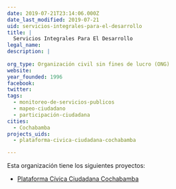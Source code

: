 ```yaml
---
date: 2019-07-21T23:14:06.000Z
date_last_modified: 2019-07-21
uid: servicios-integrales-para-el-desarrollo
title: |
  Servicios Integrales Para El Desarrollo
legal_name: 
description: |
  
org_type: Organización civil sin fines de lucro (ONG)
website: 
year_founded: 1996
facebook: 
twitter: 
tags:
  - monitoreo-de-servicios-publicos
  - mapeo-ciudadano
  - participación-ciudadana
cities: 
  - Cochabamba
projects_uids:
  - plataforma-civica-ciudadana-cochabamba

---
```


Esta organización tiene los siguientes proyectos:

- [Plataforma Cívica Ciudadana Cochabamba](/proyectos/plataforma-civica-ciudadana-cochabamba)

